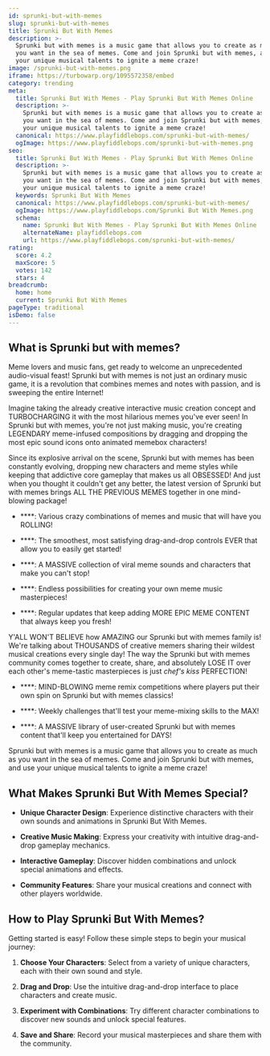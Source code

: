 ```yaml
---
id: sprunki-but-with-memes
slug: sprunki-but-with-memes
title: Sprunki But With Memes
description: >-
  Sprunki but with memes is a music game that allows you to create as much as
  you want in the sea of memes. Come and join Sprunki but with memes, and use
  your unique musical talents to ignite a meme craze!
image: /sprunki-but-with-memes.png
iframe: https://turbowarp.org/1095572358/embed
category: trending
meta:
  title: Sprunki But With Memes - Play Sprunki But With Memes Online
  description: >-
    Sprunki but with memes is a music game that allows you to create as much as
    you want in the sea of memes. Come and join Sprunki but with memes, and use
    your unique musical talents to ignite a meme craze!
  canonical: https://www.playfiddlebops.com/sprunki-but-with-memes/
  ogImage: https://www.playfiddlebops.com/sprunki-but-with-memes.png
seo:
  title: Sprunki But With Memes - Play Sprunki But With Memes Online
  description: >-
    Sprunki but with memes is a music game that allows you to create as much as
    you want in the sea of memes. Come and join Sprunki but with memes, and use
    your unique musical talents to ignite a meme craze!
  keywords: Sprunki But With Memes
  canonical: https://www.playfiddlebops.com/sprunki-but-with-memes/
  ogImage: https://www.playfiddlebops.com/Sprunki But With Memes.png
  schema:
    name: Sprunki But With Memes - Play Sprunki But With Memes Online
    alternateName: playfiddlebops.com
    url: https://www.playfiddlebops.com/sprunki-but-with-memes/
rating:
  score: 4.2
  maxScore: 5
  votes: 142
  stars: 4
breadcrumb:
  home: home
  current: Sprunki But With Memes
pageType: traditional
isDemo: false
---
```


## What is Sprunki but with memes?

Meme lovers and music fans, get ready to welcome an unprecedented audio-visual feast! Sprunki but with memes is not just an ordinary music game, it is a revolution that combines memes and notes with passion, and is sweeping the entire Internet!

Imagine taking the already creative interactive music creation concept and TURBOCHARGING it with the most hilarious memes you've ever seen! In Sprunki but with memes, you're not just making music, you're creating LEGENDARY meme-infused compositions by dragging and dropping the most epic sound icons onto animated memebox characters!

Since its explosive arrival on the scene, Sprunki but with memes has been constantly evolving, dropping new characters and meme styles while keeping that addictive core gameplay that makes us all OBSESSED! And just when you thought it couldn't get any better, the latest version of Sprunki but with memes brings ALL THE PREVIOUS MEMES together in one mind-blowing package!

- ****: Various crazy combinations of memes and music that will have you ROLLING!

- ****: The smoothest, most satisfying drag-and-drop controls EVER that allow you to easily get started!

- ****: A MASSIVE collection of viral meme sounds and characters that make you can't stop!

- ****: Endless possibilities for creating your own meme music masterpieces!

- ****: Regular updates that keep adding MORE EPIC MEME CONTENT that always keep you fresh!

Y'ALL WON'T BELIEVE how AMAZING our Sprunki but with memes family is! We're talking about THOUSANDS of creative memers sharing their wildest musical creations every single day! The way the Sprunki but with memes community comes together to create, share, and absolutely LOSE IT over each other's meme-tastic masterpieces is just *chef's kiss* PERFECTION!

- ****: MIND-BLOWING meme remix competitions where players put their own spin on Sprunki but with memes classics!

- ****: Weekly challenges that'll test your meme-mixing skills to the MAX!

- ****: A MASSIVE library of user-created Sprunki but with memes content that'll keep you entertained for DAYS!

Sprunki but with memes is a music game that allows you to create as much as you want in the sea of memes. Come and join Sprunki but with memes, and use your unique musical talents to ignite a meme craze!

## What Makes Sprunki But With Memes Special?

- **Unique Character Design**: Experience distinctive characters with their own sounds and animations in Sprunki But With Memes.

- **Creative Music Making**: Express your creativity with intuitive drag-and-drop gameplay mechanics.

- **Interactive Gameplay**: Discover hidden combinations and unlock special animations and effects.

- **Community Features**: Share your musical creations and connect with other players worldwide.

## How to Play Sprunki But With Memes?

Getting started is easy! Follow these simple steps to begin your musical journey:

1. **Choose Your Characters**: Select from a variety of unique characters, each with their own sound and style.

1. **Drag and Drop**: Use the intuitive drag-and-drop interface to place characters and create music.

1. **Experiment with Combinations**: Try different character combinations to discover new sounds and unlock special features.

1. **Save and Share**: Record your musical masterpieces and share them with the community.
